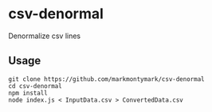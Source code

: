 # csv-denormal

Denormalize csv lines

## Usage

    git clone https://github.com/markmontymark/csv-denormal
    cd csv-denormal
    npm install
    node index.js < InputData.csv > ConvertedData.csv
